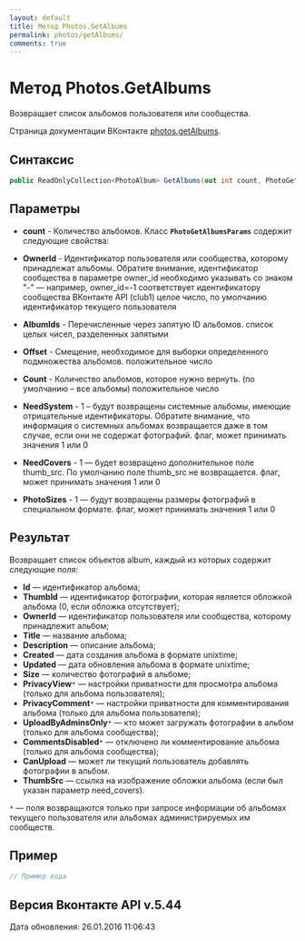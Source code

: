 ```yaml
---
layout: default
title: Метод Photos.GetAlbums
permalink: photos/getAlbums/
comments: true
---
```

# Метод Photos.GetAlbums
Возвращает список альбомов пользователя или сообщества.

Страница документации ВКонтакте [photos.getAlbums](https://vk.com/dev/photos.getAlbums).
## Синтаксис
``` csharp
public ReadOnlyCollection<PhotoAlbum> GetAlbums(out int count, PhotoGetAlbumsParams @params)
```

## Параметры
+ **count** - Количество альбомов.
Класс **`PhotoGetAlbumsParams`** содержит следующие свойства:

+ **OwnerId** - Идентификатор пользователя или сообщества, которому принадлежат альбомы. Обратите внимание, идентификатор сообщества в параметре owner_id необходимо указывать со знаком "-" — например, owner_id=-1 соответствует идентификатору сообщества ВКонтакте API (club1)  целое число, по умолчанию идентификатор текущего пользователя
+ **AlbumIds** - Перечисленные через запятую ID альбомов. список целых чисел, разделенных запятыми
+ **Offset** - Смещение, необходимое для выборки определенного подмножества альбомов. положительное число
+ **Count** - Количество альбомов, которое нужно вернуть. (по умолчанию – все альбомы) положительное число
+ **NeedSystem** - 1 – будут возвращены системные альбомы, имеющие отрицательные идентификаторы.  Обратите внимание, что информация о системных альбомах возвращается даже в том случае, если они не содержат фотографий. флаг, может принимать значения 1 или 0
+ **NeedCovers** - 1 — будет возвращено дополнительное поле thumb_src. По умолчанию поле thumb_src не возвращается. флаг, может принимать значения 1 или 0
+ **PhotoSizes** - 1 — будут возвращены размеры фотографий в специальном формате. флаг, может принимать значения 1 или 0

## Результат
Возвращает список объектов album, каждый из которых содержит следующие поля: 

+ **Id** — идентификатор альбома; 
+ **ThumbId** — идентификатор фотографии, которая является обложкой альбома  (0, если обложка отсутствует); 
+ **OwnerId** — идентификатор пользователя или сообщества, которому принадлежит альбом; 
+ **Title** — название альбома; 
+ **Description** — описание альбома; 
+ **Created** — дата создания альбома в формате unixtime; 
+ **Updated** — дата обновления альбома в формате unixtime; 
+ **Size** — количество фотографий в альбоме; 
+ **PrivacyView**`*` — настройки приватности для просмотра альбома (только для альбома пользователя); 
+ **PrivacyComment**`*` — настройки приватности для комментирования альбома (только для альбома пользователя); 
+ **UploadByAdminsOnly**`*` — кто может загружать фотографии в альбом (только для альбома сообщества); 
+ **CommentsDisabled**`*` — отключено ли комментирование альбома (только для альбома сообщества); 
+ **CanUpload** — может ли текущий пользователь добавлять фотографии в альбом.
+ **ThumbSrc** — ссылка на изображение обложки альбома (если был указан параметр need_covers). 

`*` — поля возвращаются только при запросе информации об альбомах текущего пользователя или альбомах администрируемых им сообществ.

## Пример
``` csharp
// Пример кода
```

## Версия Вконтакте API v.5.44
Дата обновления: 26.01.2016 11:06:43
